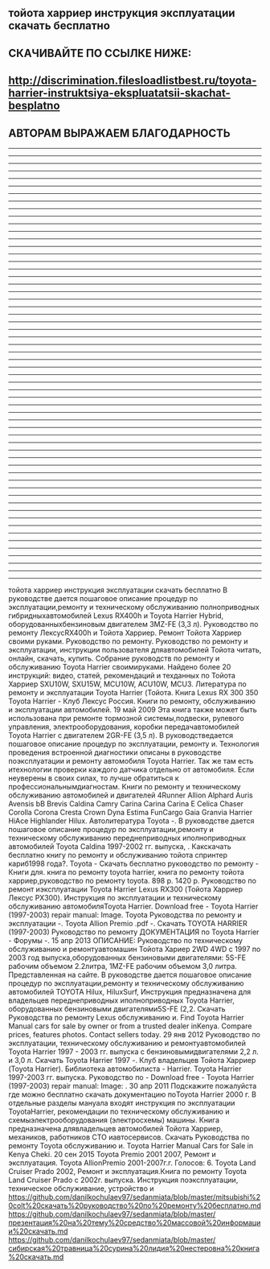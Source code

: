 тойота харриер инструкция эксплуатации скачать бесплатно
--------------------------------------------------
СКАЧИВАЙТЕ ПО ССЫЛКЕ НИЖЕ:
--------------------------------------------------
http://discrimination.filesloadlistbest.ru/toyota-harrier-instruktsiya-ekspluatatsii-skachat-besplatno
--------------------------------------------------
АВТОРАМ ВЫРАЖАЕМ БЛАГОДАРНОСТЬ
--------------------------------------------------
--------------------------------------------------
--------------------------------------------------
--------------------------------------------------
--------------------------------------------------
--------------------------------------------------
--------------------------------------------------
--------------------------------------------------
--------------------------------------------------
--------------------------------------------------
--------------------------------------------------
--------------------------------------------------
--------------------------------------------------
--------------------------------------------------
--------------------------------------------------
--------------------------------------------------
--------------------------------------------------
--------------------------------------------------
--------------------------------------------------
--------------------------------------------------
--------------------------------------------------
--------------------------------------------------
--------------------------------------------------
--------------------------------------------------
--------------------------------------------------
--------------------------------------------------
--------------------------------------------------
--------------------------------------------------
--------------------------------------------------
--------------------------------------------------
--------------------------------------------------
--------------------------------------------------
--------------------------------------------------
--------------------------------------------------
--------------------------------------------------
--------------------------------------------------
--------------------------------------------------
--------------------------------------------------
--------------------------------------------------
--------------------------------------------------
--------------------------------------------------
--------------------------------------------------
--------------------------------------------------
--------------------------------------------------
--------------------------------------------------
--------------------------------------------------
--------------------------------------------------
--------------------------------------------------
--------------------------------------------------
--------------------------------------------------
--------------------------------------------------
--------------------------------------------------
--------------------------------------------------
--------------------------------------------------
--------------------------------------------------
--------------------------------------------------
--------------------------------------------------
--------------------------------------------------
--------------------------------------------------
тойота харриер инструкция эксплуатации скачать бесплатно В руководстве дается пошаговое описание процедур по эксплуатации,ремонту и техническому обслуживанию полноприводных гибридныхавтомобилей Lexus RX400h и Toyota Harrier Hybrid, оборудованныхбензиновым двигателем 3MZ-FE (3,3 л). Руководство по ремонту ЛексусRX400h и Тойота Харриер. Ремонт Тойота Харриер своими руками. Руководство по ремонту. Руководство по ремонту и эксплуатации, инструкции пользователя дляавтомобилей Тойота читать, онлайн, скачать, купить. Собрание руководств по ремонту и обслуживанию Toyota Harrier своимируками. Найдено более 20 инструкций: видео, статей, рекомендаций и техданных по Тойота Харриер SXU10W, SXU15W, MCU10W, ACU10W, MCU3. Литература по ремонту и эксплуатации Toyota Harrier (Тойота. Книга Lexus RX 300  350  Toyota Harrier - Клуб Лексус Россия. Книги по ремонту, обслуживанию и эксплуатации автомобилей. 19 май 2009  Эта книга также может быть использована при ремонте тормозной системы,подвески, рулевого управления, электрооборудования, коробки передачавтомобилей Toyota Harrier с двигателем 2GR-FE (3,5 л). В руководстведается пошаговое описание процедур по эксплуатации, ремонту и. Технология проведения встроенной диагностики описаны в руководстве поэксплуатации и ремонту автомобиля Toyota Harrier. Так же там есть итехнологии проверки каждого датчика отдельно от автомобиля. Если неуверены в своих силах, то лучше обратиться к профессиональнымдиагностам.
Книги по ремонту и техническому обслуживанию автомобилей и двигателей 4Runner  Allion  Alphard  Auris  Avensis  bB  Brevis  Caldina  Camry Carina  Carina  Carina E  Celica  Chaser  Corolla  Corona  Cresta  Crown Dyna  Estima  FunCargo  Gaia  Granvia  Harrier  HiAce  Highlander  Hilux. Автолитература Toyota -. В руководстве дается пошаговое описание процедур по эксплуатации,ремонту и техническому обслуживанию переднеприводных иполноприводных автомобилей Toyota Caldina 1997-2002 гг. выпуска, . Какскачать бесплатно книгу по ремонту и обслуживанию тойота спринтер кариб1998 года?. Toyota - Скачать бесплатно руководство по ремонту - Книги для. книга по ремонту toyota harrier, книга по ремонту тойота харриер,руководство по ремонту toyota. 898 р.  1420 р. Руководство по ремонт иэксплуатации Toyota Harrier  Lexus RX300 (Тойота Харриер  Лексус РХ300). Инструкция по эксплуатации и техническому обслуживанию автомобиляToyota Harrier. Download free - Toyota Harrier (1997-2003) repair manual: Image. Toyota Руководства по ремонту и эксплуатации -. Toyota Allion Premio .pdf -. Скачать TOYOTA HARRIER (1997-2003) Руководство по ремонту
ДОКУМЕНТАЦИЯ по Toyota Harrier - Форумы -. 15 апр 2013  ОПИСАНИЕ: Руководство по техническому обслуживанию и ремонтуавтомашин Тойота Хариер 2WD  4WD с 1997 по 2003 год выпуска,оборудованных бензиновыми двигателями: 5S-FE рабочим объемом 2.2литра, 1MZ-FE рабочим объемом 3,0 литра. Представленная на сайте. В руководстве дается пошаговое описание процедур по эксплуатации,ремонту и техническому обслуживанию автомобилей TOYOTA Hilux, HiluxSurf,  Инструкция предназначена для владельцев переднеприводных иполноприводных Toyota Harrier, оборудованных бензиновыми двигателями5S-FE (2,2. Скачать Руководства по ремонту Lexus обслуживанию и. Find Toyota Harrier Manual cars for sale by owner or from a trusted dealer inKenya. Compare prices, features  photos. Contact sellers today. 29 янв 2012  Руководство по эксплуатации, техническому обслуживанию и ремонтуавтомобилей Toyota Harrier 1997 - 2003 гг. выпуска с бензиновымидвигателями 2,2 л. и 3,0 л. Скачать Toyota Harrier 1997 -. Клуб владельцев Тойота Харриер (Toyota Harrier). Библиотека автомобилиста - Harrier. Toyota Harrier 1997-2003 гг. выпуска. Руководство по  -
Download free - Toyota Harrier (1997-2003) repair manual: Image: . 30 апр 2011  Подскажите пожалуйста где можно бесплатно скачать документацию поToyota Harrier 2000 г. В отдельные разделы мануала входят инструкция по эксплуатации ToyotaHarrier, рекомендации по техническому обслуживанию и схемыэлектрооборудования (электросхемы) машины. Книга предназначена длявладельцев автомобилей Тойота Харриер, механиков, работников СТО иавтосервисов. Скачать Руководства по ремонту Toyota обслуживанию и. Toyota Harrier Manual Cars for Sale in Kenya  Cheki. 20 сен 2015  Toyota Premio 2001 2007, Ремонт и эксплуатация. Toyota AllionPremio 2001-2007г.г. Голосов: 6. Toyota Land Cruiser Prado 2002, Ремонт и эксплуатация.Книга по ремонту Toyota Land Cruiser Prado с 2002г. выпуска. Инструкция поэксплуатации, техническое обслуживание, устройство и
https://github.com/danilkochulaev97/sedanmiata/blob/master/mitsubishi%20colt%20скачать%20руководство%20по%20ремонту%20бесплатно.md
https://github.com/danilkochulaev97/sedanmiata/blob/master/презентация%20на%20тему%20средство%20массовой%20информации%20скачать.md
https://github.com/danilkochulaev97/sedanmiata/blob/master/сибирская%20травница%20сурина%20лидия%20нестеровна%20книга%20скачать.md